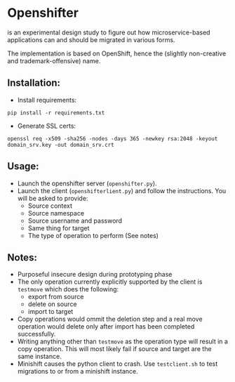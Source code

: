 # Openshifter
is an experimental design study to figure out how microservice-based applications can and should be migrated in various forms.

The implementation is based on OpenShift, hence the (slightly non-creative and trademark-offensive) name.

## Installation:
- Install requirements:
```
pip install -r requirements.txt
```
- Generate SSL certs:
```
openssl req -x509 -sha256 -nodes -days 365 -newkey rsa:2048 -keyout domain_srv.key -out domain_srv.crt

```

## Usage:
- Launch the openshifter server (`openshifter.py`).
- Launch the client (`openshifterlient.py`) and follow the instructions. You will be asked to provide:
  - Source context
  - Source namespace
  - Source username and password
  - Same thing for target
  - The type of operation to perform (See notes)

## Notes:
- Purposeful insecure design during prototyping phase
- The only operation currently explicitly supported by the client is `testmove` which does the following:
  - export from source
  - delete on source
  - import to target
- Copy operations would ommit the deletion step and a real move operation would delete only after import has been completed successfully.
- Writing anything other than `testmove` as the operation type will result in a copy operation. This will most likely fail if source and target are the same instance.
- Minishift causes the python client to crash. Use `testclient.sh` to test migrations to or from a minishift instance.
